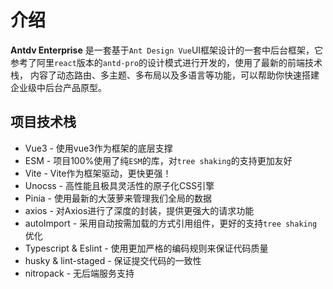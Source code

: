# 介绍

**Antdv Enterprise** 是一套基于`Ant Design Vue`UI框架设计的一套中后台框架，它参考了阿里`react`版本的`antd-pro`的设计模式进行开发的，使用了最新的前端技术栈， 内容了动态路由、多主题、多布局以及多语言等功能，可以帮助你快速搭建企业级中后台产品原型。

## 项目技术栈

* Vue3 - 使用vue3作为框架的底层支撑
* ESM  - 项目100%使用了纯`ESM`的库，对`tree shaking`的支持更加友好
* Vite - Vite作为框架驱动，更快更强！
* Unocss - 高性能且极具灵活性的原子化CSS引擎
* Pinia - 使用最新的大菠萝来管理我们全局的数据
* axios - 对Axios进行了深度的封装，提供更强大的请求功能
* autoImport - 采用自动按需加载的方式引用组件，更好的支持`tree shaking`优化
* Typescript & Eslint - 使用更加严格的编码规则来保证代码质量
* husky & lint-staged - 保证提交代码的一致性
* nitropack - 无后端服务支持
